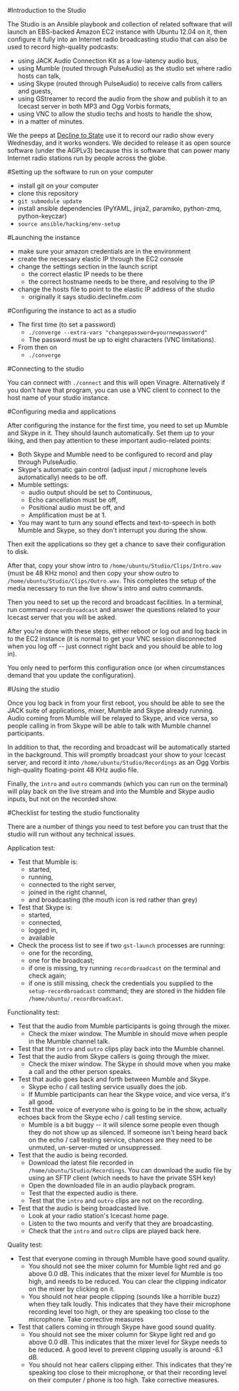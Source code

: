 #Introduction to the Studio

The Studio is an Ansible playbook and collection of related software that will
launch an EBS-backed Amazon EC2 instance with Ubuntu 12.04 on it, then
configure it fully into an Internet radio broadcasting studio that can also be
used to record high-quality podcasts:

* using JACK Audio Connection Kit as a low-latency audio bus,
* using Mumble (routed through PulseAudio) as the studio set where radio hosts can talk,
* using Skype (routed through PulseAudio) to receive calls from callers and guests,
* using GStreamer to record the audio from the show and publish it to an Icecast server in both MP3 and Ogg Vorbis formats,
* using VNC to allow the studio techs and hosts to handle the show,
* in a matter of minutes.

We the peeps at [Decline to State](http://declinefm.com) use it to record our
radio show every Wednesday, and it works wonders.  We decided to release it
as open source software (under the AGPLv3) because this is software that can
power many Internet radio stations run by people across the globe.

#Setting up the software to run on your computer

* install git on your computer
* clone this repository
* `git submodule update`
* install ansible dependencies (PyYAML, jinja2, paramiko, python-zmq, python-keyczar)
* `source ansible/hacking/env-setup`

#Launching the instance

* make sure your amazon credentials are in the environment
* create the necessary elastic IP through the EC2 console
* change the settings section in the launch script
  * the correct elastic IP needs to be there
  * the correct hostname needs to be there, and resolving to the IP
* change the hosts file to point to the elastic IP address of the studio
  * originally it says studio.declinefm.com

#Configuring the instance to act as a studio

* The first time (to set a password)
  * `./converge --extra-vars "changepassword=yournewpassword"`
  * The password must be up to eight characters (VNC limitations).
* From then on
  * `./converge`

#Connecting to the studio

You can connect with `./connect` and this will open Vinagre.  Alternatively
if you don't have that program, you can use a VNC client to connect to
the host name of your studio instance.

#Configuring media and applications

After configuring the instance for the first time, you need to set up Mumble
and Skype in it.  They should launch automatically.  Set them up to your
liking, and then pay attention to these important audio-related points:

- Both Skype and Mumble need to be configured to record and play through PulseAudio.
- Skype's automatic gain control (adjust input / microphone levels automatically) needs to be off.
- Mumble settings:
  - audio output should be set to Continuous,
  - Echo cancellation must be off,
  - Positional audio must be off, and
  - Amplification must be at 1.
- You may want to turn any sound effects and text-to-speech in both Mumble and Skype, so they don't interrupt you during the show.

Then exit the applications so they get a chance to save their configuration to disk.

After that, copy your show intro to `/home/ubuntu/Studio/Clips/Intro.wav`
(must be 48 KHz mono) and then copy your show outro to
`/home/ubuntu/Studio/Clips/Outro.wav`.  This completes the setup of the
media necessary to run the live show's intro and outro commands.

Then you need to set up the record and broadcast facilities.  In a terminal,
run command `recordbroadcast` and answer the questions related to your Icecast
server that you will be asked.

After you're done with these steps, either reboot or log out and log back in
to the EC2 instance (it is normal to get your VNC session disconnected when
you log off -- just connect right back and you should be able to log in).  

You only need to perform this configuration once (or when circumstances
demand that you update the configuration).

#Using the studio

Once you log back in from your first reboot, you should be able to see the
JACK suite of applications, mixer, Mumble and Skype already running. Audio
coming from Mumble will be relayed to Skype, and vice versa, so people
calling in from Skype will be able to talk with Mumble channel participants.

In addition to that, the recording and broadcast will be automatically
started in the background.  This will promptly broadcast your show to your
Icecast server, and record it into `/home/ubuntu/Studio/Recordings` as an
Ogg Vorbis high-quality floating-point 48 KHz audio file.

Finally, the `intro` and `outro` commands (which you can run on the terminal)
will play back on the live stream and into the Mumble and Skype audio inputs,
but not on the recorded show.

#Checklist for testing the studio functionality

There are a number of things you need to test before you can trust that the
studio will run without any technical issues.

Application test:

* Test that Mumble is:
  * started,
  * running,
  * connected to the right server,
  * joined in the right channel,
  * and broadcasting (the mouth icon is red rather than grey)
* Test that Skype is:
  * started,
  * connected,
  * logged in,
  * available
* Check the process list to see if two `gst-launch` processes are running:
  * one for the recording,
  * one for the broadcast;
  * if one is missing, try running `recordbroadcast` on the terminal and check again;
  * if one is still missing, check the credentials you supplied to the `setup-recordbroadcast` command; they are stored in the hidden file `/home/ubuntu/.recordbroadcast`.

Functionality test:

* Test that the audio from Mumble participants is going through the mixer.
  * Check the mixer window.  The Mumble in should move when people in the Mumble channel talk.
* Test that the `intro` and `outro` clips play back into the Mumble channel.
* Test that the audio from Skype callers is going through the mixer.
  * Check the mixer window.  The Skype in should move when you make a call and the other person speaks.
* Test that audio goes back and forth between Mumble and Skype.
  * Skype echo / call testing service usually does the job.
  * If Mumble participants can hear the Skype voice, and vice versa, it's all good.
* Test that the voice of everyone who is going to be in the show, actually echoes back from the Skype echo / call testing service.
  * Mumble is a bit buggy -- it will silence some people even though they do not show up as silenced.  If someone isn't being heard back on the echo / call testing service, chances are they need to be unmuted, un-server-muted or unsuppressed.
* Test that the audio is being recorded.
  * Download the latest file recorded in `/home/ubuntu/Studio/Recordings`.  You can download the audio file by using an SFTP client (which needs to have the private SSH key)
  * Open the downloaded file in an audio playback program.
  * Test that the expected audio is there.
  * Test that the `intro` and `outro` clips are not on the recording.
* Test that the audio is being broadcasted live.
  * Look at your radio station's Icecast home page.
  * Listen to the two mounts and verify that they are broadcasting.
  * Check that the `intro` and `outro` clips are played back here.

Quality test:

* Test that everyone coming in through Mumble have good sound quality.
  * You should not see the mixer column for Mumble light red and go above 0.0 dB.  This indicates that the mixer level for Mumble is too high, and needs to be reduced.  You can clear the clipping indicator on the mixer by clicking on it.
  * You should not hear people clipping (sounds like a horrible buzz) when they talk loudly.  This indicates that they have their microphone recording level too high, or they are speaking too close to the microphone.  Take corrective measures
* Test that callers coming in through Skype have good sound quality.
  * You should not see the mixer column for Skype light red and go above 0.0 dB.  This indicates that the mixer level for Skype needs to be reduced.  A good level to prevent clipping usually is around -6.1 dB.
  * You should not hear callers clipping either.  This indicates that they're speaking too close to their microphone, or that their recording level on their computer / phone is too high.  Take corrective measures.
